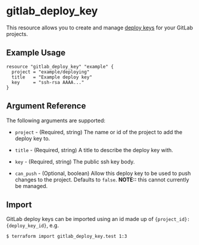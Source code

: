 # gitlab\_deploy\_key

This resource allows you to create and manage [deploy keys](https://docs.gitlab.com/ee/user/project/deploy_keys/) for your GitLab projects.

## Example Usage

```hcl
resource "gitlab_deploy_key" "example" {
  project = "example/deploying"
  title   = "Example deploy key"
  key     = "ssh-rsa AAAA..."
}
```

## Argument Reference

The following arguments are supported:

* `project` - (Required, string) The name or id of the project to add the deploy key to.

* `title` - (Required, string) A title to describe the deploy key with.

* `key` - (Required, string) The public ssh key body.

* `can_push` - (Optional, boolean) Allow this deploy key to be used to push changes to the project.  Defaults to `false`. **NOTE::** this cannot currently be managed.

## Import

GitLab deploy keys can be imported using an id made up of `{project_id}:{deploy_key_id}`, e.g.

```
$ terraform import gitlab_deploy_key.test 1:3
```

